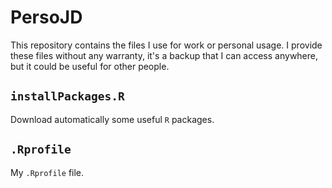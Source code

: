 # PersoJD

This repository contains the files I use for work or personal usage.
I provide these files without any warranty, it's a backup that I can access anywhere, but it could be useful for other people.

## `installPackages.R`

Download automatically some useful `R` packages.

## `.Rprofile`

My `.Rprofile` file.